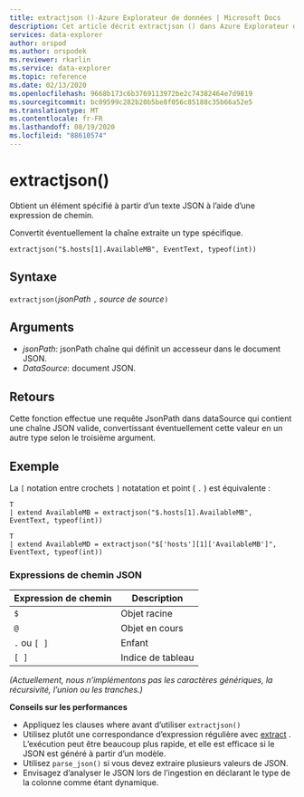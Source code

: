 ```yaml
---
title: extractjson ()-Azure Explorateur de données | Microsoft Docs
description: Cet article décrit extractjson () dans Azure Explorateur de données.
services: data-explorer
author: orspod
ms.author: orspodek
ms.reviewer: rkarlin
ms.service: data-explorer
ms.topic: reference
ms.date: 02/13/2020
ms.openlocfilehash: 9668b173c6b3769113972be2c74382464e7d9819
ms.sourcegitcommit: bc09599c282b20b5be8f056c85188c35b66a52e5
ms.translationtype: MT
ms.contentlocale: fr-FR
ms.lasthandoff: 08/19/2020
ms.locfileid: "88610574"
---
```

# <a name="extractjson"></a>extractjson()

Obtient un élément spécifié à partir d’un texte JSON à l’aide d’une expression de chemin. 

Convertit éventuellement la chaîne extraite un type spécifique.

```kusto
extractjson("$.hosts[1].AvailableMB", EventText, typeof(int))
```

## <a name="syntax"></a>Syntaxe

`extractjson(`*jsonPath* `,` *source de source*`)` 

## <a name="arguments"></a>Arguments

* *jsonPath*: jsonPath chaîne qui définit un accesseur dans le document JSON.
* *DataSource*: document JSON.

## <a name="returns"></a>Retours

Cette fonction effectue une requête JsonPath dans dataSource qui contient une chaîne JSON valide, convertissant éventuellement cette valeur en un autre type selon le troisième argument.

## <a name="example"></a>Exemple

La `[` notation entre crochets `]` notatation et point ( `.` ) est équivalente :

```kusto
T 
| extend AvailableMB = extractjson("$.hosts[1].AvailableMB", EventText, typeof(int)) 

T
| extend AvailableMD = extractjson("$['hosts'][1]['AvailableMB']", EventText, typeof(int)) 
```

### <a name="json-path-expressions"></a>Expressions de chemin JSON

|Expression de chemin|Description|
|---|---|
|`$`|Objet racine|
|`@`|Objet en cours|
|`.` ou `[ ]` | Enfant|
|`[ ]`|Indice de tableau|

*(Actuellement, nous n’implémentons pas les caractères génériques, la récursivité, l’union ou les tranches.)*


**Conseils sur les performances**

* Appliquez les clauses where avant d’utiliser `extractjson()`
* Utilisez plutôt une correspondance d’expression régulière avec [extract](extractfunction.md) . L’exécution peut être beaucoup plus rapide, et elle est efficace si le JSON est généré à partir d’un modèle.
* Utilisez `parse_json()` si vous devez extraire plusieurs valeurs de JSON.
* Envisagez d’analyser le JSON lors de l’ingestion en déclarant le type de la colonne comme étant dynamique.